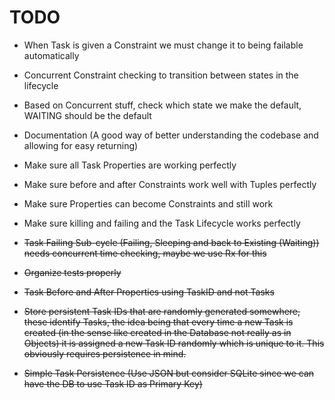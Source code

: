 # TODO

* When Task is given a Constraint we must change it to being failable automatically

* Concurrent Constraint checking to transition between states in the lifecycle

* Based on Concurrent stuff, check which state we make the default, WAITING should be the default

* Documentation (A good way of better understanding the codebase and allowing for easy returning)

* Make sure all Task Properties are working perfectly

* Make sure before and after Constraints work well with Tuples perfectly

* Make sure Properties can become Constraints and still work

* Make sure killing and failing and the Task Lifecycle works perfectly

* ~~Task Failing Sub-cycle (Failing, Sleeping and back to Existing (Waiting)) needs concurrent time checking, maybe we use Rx for this~~

* ~~Organize tests properly~~

* ~~Task Before and After Properties using TaskID and not Tasks~~

* ~~Store persistent Task IDs that are randomly generated somewhere, these identify Tasks, the idea being that every time a new Task is created (in the sense like created in the Database not really as in Objects) it is assigned a new Task ID randomly which is unique to it. This obviously requires persistence in mind.~~

* ~~Simple Task Persistence (Use JSON but consider SQLite since we can have the DB to use Task ID as Primary Key)~~
